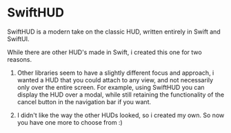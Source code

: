 # SwiftHUD

SwiftHUD is a modern take on the classic HUD, written entirely in Swift and SwiftUI.

While there are other HUD's made in Swift, i created this one for two reasons.

1) Other libraries seem to have a slightly different focus and approach, i wanted a HUD that you could attach to any view, and not necessarily only over the entire screen. For example, using SwiftHUD you can display the HUD over a modal, while still retaining the functionality of the cancel button in the navigation bar if you want.

2) I didn't like the way the other HUDs looked, so i created my own. So now you have one more to choose from :)
